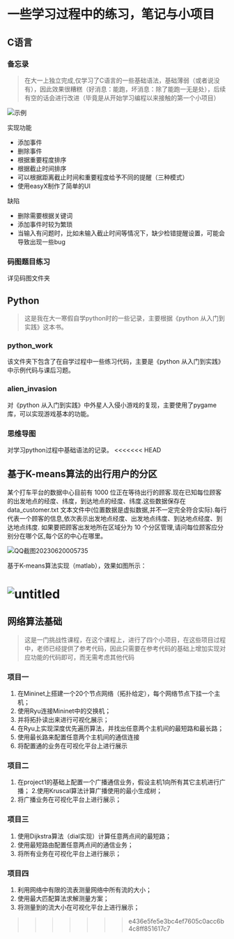 # 一些学习过程中的练习，笔记与小项目
## C语言
### 备忘录
> 在大一上独立完成,仅学习了C语言的一些基础语法，基础薄弱（或者说没有），因此效果很糟糕（好消息：能跑，坏消息：除了能跑一无是处），后续有空的话会进行改进（毕竟是从开始学习编程以来接触的第一个小项目）

![示例](https://github.com/jianyezeng/some-practice-and-small-course-labs-or-assignments/assets/121743612/496e2103-6b6c-488a-aa60-b7b4ff9e754b)

实现功能
- 添加事件
- 删除事件
- 根据重要程度排序
- 根据截止时间排序
- 可以根据距离截止时间和重要程度给予不同的提醒（三种模式）
- 使用easyX制作了简单的UI

缺陷
- 删除需要根据关键词
- 添加事件时较为繁琐
- 当输入有问题时，比如未输入截止时间等情况下，缺少检错提醒设置，可能会导致出现一些bug
### 码图题目练习
详见码图文件夹
## Python
> 这是我在大一寒假自学python时的一些记录，主要根据《python 从入门到实践》这本书。
### python_work
该文件夹下包含了在自学过程中一些练习代码，主要是《python 从入门到实践》中示例代码与课后习题。
### alien_invasion
对《python 从入门到实践》中外星人入侵小游戏的复现，主要使用了pygame库，可以实现游戏基本的功能。
### 思维导图
对学习python过程中基础语法的记录。
<<<<<<< HEAD

## 基于K-means算法的出行用户的分区

某个打车平台的数据中心目前有 1000 位正在等待出行的顾客.现在已知每位顾客的出发地点的经度、纬度，到达地点的经度、纬度.这些数据保存在 data_customer.txt 文本文件中(位置数据是虚拟数据,并不一定完全符合实际).每行代表一个顾客的信息,依次表示出发地点经度、出发地点纬度、到达地点经度、到达地点纬度. 如果要把顾客出发地所在区域分为 10 个分区管理,请问每位顾客应分别分在哪个区,每个区的中心在哪里。

![QQ截图20230620005735](https://zjyimage.oss-cn-beijing.aliyuncs.com/202306200059400.png)

基于K-means算法实现（matlab），效果如图所示：

![untitled](https://zjyimage.oss-cn-beijing.aliyuncs.com/202306200059376.png)
=======
## 网络算法基础
> 这是一门挑战性课程，在这个课程上，进行了四个小项目，在这些项目过程中，老师已经提供了参考代码，因此只需要在参考代码的基础上增加实现对应功能的代码即可，而无需考虑其他代码
### 项目一
1. 在Mininet上搭建一个20个节点网络（拓扑给定），每个网络节点下挂一个主机；
2. 使用Ryu连接Mininet中的交换机；
3. 并将拓扑读出来进行可视化展示；
4. 在Ryu上实现深度优先遍历算法，并找出任意两个主机间的最短路和最长路；
5. 使用最长路来配置任意两个主机间的通信连接
6. 将配置通的业务在可视化平台上进行展示 
### 项目二
1. 在project1的基础上配置一个广播通信业务，假设主机1向所有其它主机进行广播；
2.使用Kruscal算法计算广播使用的最小生成树；
3.  将广播业务在可视化平台上进行展示；
### 项目三
1. 使用Dijkstra算法（dial实现）计算任意两点间的最短路；
2. 使用最短路由配置任意两点间的通信业务；
3. 将所有业务在可视化平台上进行展示；
### 项目四
1. 利用网络中有限的流表测量网络中所有流的大小；
2. 使用最大匹配算法求解测量方案；
3. 将测量到的流大小在可视化平台上进行展示；
>>>>>>> e436e5fe5e3bc4ef7605c0acc6b4c8ff851617c7
